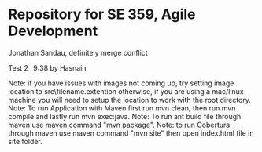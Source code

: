 # Repository for SE 359, Agile Development

Jonathan Sandau, definitely merge conflict

Test 2_ 9:38 by Hasnain

Note: if you have issues with images not coming up, try setting image location to src\\filename.extention otherwise, if you are using a mac/linux machine you will need to setup the location to work with the root directory.
Note: To run Application with Maven first run mvn clean, then run mvn compile and lastly run mvn exec:java.
Note: To run ant build file through maven use maven command "mvn package". 
Note: to run Cobertura through maven use maven command "mvn site" then open index.html file in site folder. 